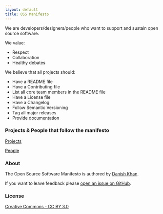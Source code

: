 ```yaml
---
layout: default
title: OSS Manifesto
---
```


We are developers/designers/people who want to support and sustain open source software.

We value:

* Respect
* Collaboration
* Healthy debates

We believe that all projects should:

* Have a README file
* Have a Contributing file
* List all core team members in the README file
* Have a License file
* Have a Changelog
* Follow Semantic Versioning
* Tag all major releases
* Provide documentation

### Projects & People that follow the manifesto
[Projects](http://danishkhan.org/ossmanifesto/projects)

[People](http://danishkhan.org/ossmanifesto/people)

### About
The Open Source Software Manifesto is authored by [Danish Khan](http://danishkhan.org).

If you want to leave feedback please [open an issue on GitHub](https://github.com/danishkhan/ossmanifesto/issues).

### License
[Creative Commons - CC BY 3.0](http://creativecommons.org/licenses/by/3.0/)
